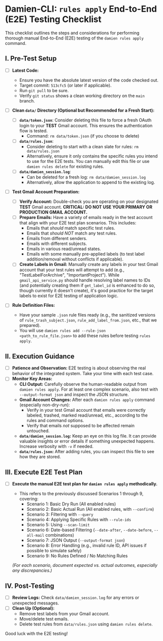 # Damien-CLI: `rules apply` End-to-End (E2E) Testing Checklist

This checklist outlines the steps and considerations for performing thorough manual End-to-End (E2E) testing of the `damien rules apply` command.

## I. Pre-Test Setup

*   [ ] **Latest Code:**
    *   Ensure you have the absolute latest version of the code checked out.
    *   Target commit: `513cfc5` (or later if applicable).
    *   Run `git pull` to be sure.
    *   Verify `git status` shows a clean working directory on the `main` branch.

*   [ ] **Clean `data/` Directory (Optional but Recommended for a Fresh Start):**
    *   [ ] **`data/token.json`**: Consider deleting this file to force a fresh OAuth login to your **TEST** Gmail account. This ensures the authentication flow is tested.
        *   Command: `rm data/token.json` (if you choose to delete)
    *   [ ] **`data/rules.json`**:
        *   Consider deleting to start with a clean slate for rules: `rm data/rules.json`
        *   Alternatively, ensure it only contains the specific rules you intend to use for the E2E tests. You can manually edit this file or use `damien rules delete` for existing rules.
    *   [ ] **`data/damien_session.log`**:
        *   Can be deleted for a fresh log: `rm data/damien_session.log`
        *   Alternatively, allow the application to append to the existing log.

*   [ ] **Test Gmail Account Preparation:**
    *   [ ] **Verify Account:** Double-check you are operating on your designated **TEST** Gmail account. **CRITICAL: DO NOT USE YOUR PRIMARY OR PRODUCTION GMAIL ACCOUNT.**
    *   [ ] **Prepare Emails:** Have a variety of emails ready in the test account that align with your E2E test plan scenarios. This includes:
        *   Emails that *should* match specific test rules.
        *   Emails that *should NOT* match any test rules.
        *   Emails from different senders.
        *   Emails with different subjects.
        *   Emails in various read/unread states.
        *   Emails with some manually pre-applied labels (to test label addition/removal without conflicts if applicable).
    *   [ ] **Create Labels in Gmail:** Manually create any labels in your test Gmail account that your test rules will attempt to add (e.g., "TestLabelForArchive", "ImportantProject"). While `gmail_api_service.py` should handle resolving label names to IDs (and potentially creating them if `get_label_id` is enhanced to do so, though currently it doesn't create), it's good practice for the target labels to exist for E2E testing of application logic.

*   [ ] **Rule Definition Files:**
    *   Have your sample `.json` rule files ready (e.g., the sanitized versions of `rule_trash_subject.json`, `rule_add_label_from.json`, etc., that we prepared).
    *   You will use `damien rules add --rule-json <path_to_rule_file.json>` to add these rules before testing `rules apply`.

## II. Execution Guidance

*   [ ] **Patience and Observation:** E2E testing is about observing the real behavior of the integrated system. Take your time with each test case.
*   [ ] **Monitor Key Areas:**
    *   **CLI Output:** Carefully observe the human-readable output from `damien rules apply`. For at least one complex scenario, also test with `--output-format json` and inspect the JSON structure.
    *   **Gmail Account Changes:** After each `damien rules apply` command (especially non-dry-run):
        *   Verify in your test Gmail account that emails were correctly labeled, trashed, marked read/unread, etc., according to the rules and command options.
        *   Verify that emails *not* supposed to be affected remain untouched.
    *   **`data/damien_session.log`:** Keep an eye on this log file. It can provide valuable insights or error details if something unexpected happens. Increase verbosity with `-v` if needed.
    *   **`data/rules.json`:** After adding rules, you can inspect this file to see how they are stored.

## III. Execute E2E Test Plan

*   [ ] **Execute the manual E2E test plan for `damien rules apply` methodically.**
    *   This refers to the previously discussed Scenarios 1 through 9, covering:
        *   Scenario 1: Basic Dry Run (All enabled rules)
        *   Scenario 2: Basic Actual Run (All enabled rules, with `--confirm`)
        *   Scenario 3: Filtering with `--query`
        *   Scenario 4: Applying Specific Rules with `--rule-ids`
        *   Scenario 5: Using `--scan-limit`
        *   Scenario 6: Date-based Filtering (`--date-after`, `--date-before`, `--all-mail` combinations)
        *   Scenario 7: JSON Output (`--output-format json`)
        *   Scenario 8: Error Handling (e.g., invalid rule ID, API issues if possible to simulate safely)
        *   Scenario 9: No Rules Defined / No Matching Rules

    *(For each scenario, document expected vs. actual outcomes, especially any discrepancies.)*

## IV. Post-Testing

*   [ ] **Review Logs:** Check `data/damien_session.log` for any errors or unexpected messages.
*   [ ] **Clean Up (Optional):**
    *   Remove test labels from your Gmail account.
    *   Move/delete test emails.
    *   Delete test rules from `data/rules.json` using `damien rules delete`.

Good luck with the E2E testing!